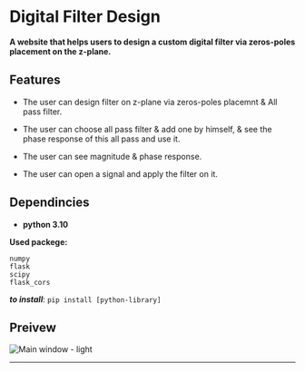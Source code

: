 # Digital Filter Design

**A website that helps users to design a custom digital filter via zeros-poles placement on the z-plane.**

## Features

- The user can design filter on z-plane via zeros-poles placemnt & All pass filter.

- The user can choose all pass filter & add one by himself, & see the phase response of this all pass and use it.

- The user can see magnitude & phase response.

- The user can open a signal and apply the filter on it.

## Dependincies

- **python 3.10**

**Used packege:**

```
numpy
flask
scipy
flask_cors
```

***to install***: `pip install [python-library]`

## Preivew

![Main window - light](Docs/website.png)

----
